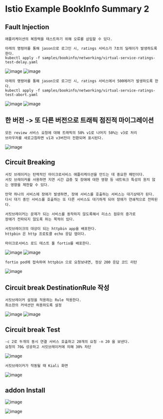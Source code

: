 # Istio Example BookInfo Summary 2

## Fault Injection
```
애플리케이션의 복원력을 테스트하기 위해 오류를 삽입할 수 있다.

아래의 명렁어를 통해 jason으로 로그인 시, ratings 서비스가 7초의 딜레이가 발생하도록 한다.
kubectl apply -f samples/bookinfo/networking/virtual-service-ratings-test-delay.yaml
```

![image](https://user-images.githubusercontent.com/50174803/140648852-34af3673-100f-4058-a084-2314c86d4dd2.png)
![image](https://user-images.githubusercontent.com/50174803/140648877-cd0a1406-bbd5-412a-8012-a21d8eabbec8.png)

```
아래의 명령어를 통해 jason으로 로그인 시, ratings 서비스에서 500에러가 발생하도록 한다.
kubectl apply -f samples/bookinfo/networking/virtual-service-ratings-test-abort.yaml
```
![image](https://user-images.githubusercontent.com/50174803/140648932-8b82c4c3-98df-4934-84f9-5514ce2550ad.png)
![image](https://user-images.githubusercontent.com/50174803/140648961-9f1921ee-28f3-4f9e-9d70-bda503e336a5.png)

## 한 버전 -> 또 다른 버전으로 트래픽 점진적 마이그레이션
```
모든 review 서비스 요청에 대해 트래픽의 50% v1로 나머지 50%는 v3로 처리
브라우저를 새로고침하면 v1과 v3버전이 전환되며 표시된다.
```
![image](https://user-images.githubusercontent.com/50174803/140649072-33ef57bf-7eb8-4472-ba28-9fa0f1db0bd8.png)

## Circuit Breaking
```
서킷 브레이커는 탄력적인 마이크로서비스 애플리케이션을 만드는 데 중요한 패턴이다.
서킷 브레이커를 사용하면 지연 시간 급증 및 장애에 대한 영향 등 네트워크 특성의 원치 않는 영향을 제한할 수 있다.

만약 하나의 서비스에 장애가 발생하면, 장애 서비스를 호출하는 서비스는 대기상태가 된다.
다시 대기 중인 서비스를 호출하는 또 다른 서비스도 대기하게 되어 장애가 연쇄적으로 전파된다.

서킷브레이커는 문제가 되는 서비스를 동작하지 않도록해서 리소스 점유의 증가로 
장애가 전파되지 않도록 하는 목적이 있다.
```

```
서킷브레이크의 대상이 되는 httpbin app을 배포한다. 
httpbin 은 http 프로토콜 echo 응답 앱이다.

마이크로서비스 로드 테스트 툴 fortio를 배포한다. 
```
![image](https://user-images.githubusercontent.com/50174803/140649447-2badbd67-5d9d-411d-ba87-6a18f3ce0f2a.png)
![image](https://user-images.githubusercontent.com/50174803/140649568-09d080ac-2e9f-428e-ac23-a58aca84b6ae.png)

```
fortio pod에 접속하여 httpbin 으로 요청보내면, 정상 200 응답 코드 리턴
```
![image](https://user-images.githubusercontent.com/50174803/140650384-c9ca4764-8bde-4a30-8174-90f4a2466a2b.png)

## Circuit break DestinationRule 작성
```
서킷브레이커 설정을 적용하는 Rule 적용한다.
최소한의 커넥션만 허용하도록 설정

```
![image](https://user-images.githubusercontent.com/50174803/140650440-4006d3b4-6bc4-4d08-a4f1-7681638f828c.png)
![image](https://user-images.githubusercontent.com/50174803/140650662-f11efaae-2b86-402e-b15c-9c1c701dfa1b.png)

## Circuit break Test
```
-c 2로 두개의 동시 연결 서비스 호출하고 20개의 요청 -n 20 을 보낸다.
요청의 70& 성공하고 서킷브레이커에 의해 30% 차단 
```
![image](https://user-images.githubusercontent.com/50174803/140650771-64fa5b7c-67f7-4ab3-9f7c-280190ce7ce4.png)

```
서킷브레이커가 작동될 때 Kiali 화면
```
![image](https://user-images.githubusercontent.com/50174803/140650877-051e97eb-baca-42fa-b1d9-7a4d528024f4.png)

## addon Install 
![image](https://user-images.githubusercontent.com/50174803/140651135-5858fd4f-bdff-42da-ba1e-a208d9992674.png)

![image](https://user-images.githubusercontent.com/50174803/140651574-74f65017-a204-4901-a21a-346aa64b7aba.png)
